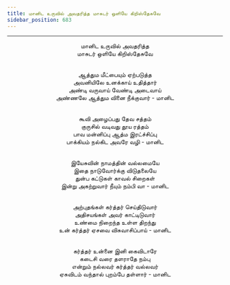```yaml
---
title: மானிட உருவில் அவதரித்த மாசுடர் ஒளியே கிறிஸ்தேசுவே
sidebar_position: 683
---
```


---
<center>
மானிட உருவில் அவதரித்த<br/>
மாசுடர் ஒளியே கிறிஸ்தேசுவே<br/><br/>

ஆத்தும மீட்பையும் ஏற்படுத்த<br/>
அவனியிலே உனக்காய் உதித்தார்<br/>
அண்டி வருவாய் வேண்டி அடைவாய்<br/>
அண்ணலே ஆத்தும வினை நீக்குவார்        - மானிட<br/><br/>

கூவி அழைப்பது தேவ சத்தம்<br/>
குருசில் வடிவது தூய ரத்தம்<br/>
பாவ மன்னிப்பு ஆத்ம இரட்ச்சிப்பு<br/>
பாக்கியம் நல்கிட அவரே வழி            - மானிட<br/><br/>

இயேசுவின் நாமத்தின் வல்லமையே<br/>
இதை நாடுவோர்க்கு விடுதலையே<br/>
துன்ப கட்டுகள் காவல் சிறைகள்<br/>
இன்று அகற்றுவார் நீயும் நம்பி வா            - மானிட<br/><br/>

அற்புதங்கள் கர்த்தர் செய்திடுவார்<br/>
அதிசயங்கள் அவர் காட்டிடுவார்<br/>
உண்மை நிறைந்த உள்ள திறந்து<br/>
உன் கர்த்தர் ஏசவை விசுவாசிப்பாய்            - மானிட<br/><br/>

கர்த்தர் உன்னை இனி கைவிடாரே<br/>
கடைசி வரை தளராதே நம்பு<br/>
என்றும் நல்லவர் கர்த்தர் வல்லவர்<br/>
ஏசுவிடம் வந்தால் புறம்பே தள்ளார்            - மானிட
</center>